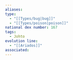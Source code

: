 ```yaml
---
aliases: 
type:
  - "[[Types/bug|bug]]"
  - "[[Types/poison|poison]]"
national dex number: 167
tags:
  - Johto
evolution line:
  - "[[Ariados]]"
associated:
---
```

